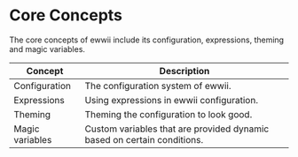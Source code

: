 # Core Concepts

The core concepts of ewwii include its configuration, expressions, theming and magic variables.

| Concept         | Description                                                             |
| --------------- | ----------------------------------------------------------------------- |
| Configuration   | The configuration system of ewwii.                                      |
| Expressions     | Using expressions in ewwii configuration.                               |
| Theming         | Theming the configuration to look good.                                 |
| Magic variables | Custom variables that are provided dynamic based on certain conditions. |
